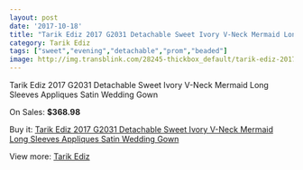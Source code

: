 ```yaml
---
layout: post
date: '2017-10-18'
title: "Tarik Ediz 2017 G2031 Detachable Sweet Ivory V-Neck Mermaid Long Sleeves Appliques Satin Wedding Gown"
category: Tarik Ediz
tags: ["sweet","evening","detachable","prom","beaded"]
image: http://img.transblink.com/28245-thickbox_default/tarik-ediz-2017-g2031-detachable-sweet-ivory-v-neck-mermaid-long-sleeves-appliques-satin-wedding-gown.jpg
---
```

Tarik Ediz 2017 G2031 Detachable Sweet Ivory V-Neck Mermaid Long Sleeves Appliques Satin Wedding Gown

On Sales: **$368.98**
<a href="https://www.transblink.com/en/tarik-ediz/9241-tarik-ediz-2017-g2031-detachable-sweet-ivory-v-neck-mermaid-long-sleeves-appliques-satin-wedding-gown.html"><amp-img layout="responsive" width="600" height="600" src="//img.transblink.com/28245-thickbox_default/tarik-ediz-2017-g2031-detachable-sweet-ivory-v-neck-mermaid-long-sleeves-appliques-satin-wedding-gown.jpg" alt="Tarik Ediz 2017 G2031 Detachable Sweet Ivory V-Neck Mermaid Long Sleeves Appliques Satin Wedding Gown 0" /></a>
<a href="https://www.transblink.com/en/tarik-ediz/9241-tarik-ediz-2017-g2031-detachable-sweet-ivory-v-neck-mermaid-long-sleeves-appliques-satin-wedding-gown.html"><amp-img layout="responsive" width="600" height="600" src="//img.transblink.com/28247-thickbox_default/tarik-ediz-2017-g2031-detachable-sweet-ivory-v-neck-mermaid-long-sleeves-appliques-satin-wedding-gown.jpg" alt="Tarik Ediz 2017 G2031 Detachable Sweet Ivory V-Neck Mermaid Long Sleeves Appliques Satin Wedding Gown 1" /></a>
<a href="https://www.transblink.com/en/tarik-ediz/9241-tarik-ediz-2017-g2031-detachable-sweet-ivory-v-neck-mermaid-long-sleeves-appliques-satin-wedding-gown.html"><amp-img layout="responsive" width="600" height="600" src="//img.transblink.com/28246-thickbox_default/tarik-ediz-2017-g2031-detachable-sweet-ivory-v-neck-mermaid-long-sleeves-appliques-satin-wedding-gown.jpg" alt="Tarik Ediz 2017 G2031 Detachable Sweet Ivory V-Neck Mermaid Long Sleeves Appliques Satin Wedding Gown 2" /></a>

Buy it: [Tarik Ediz 2017 G2031 Detachable Sweet Ivory V-Neck Mermaid Long Sleeves Appliques Satin Wedding Gown](https://www.transblink.com/en/tarik-ediz/9241-tarik-ediz-2017-g2031-detachable-sweet-ivory-v-neck-mermaid-long-sleeves-appliques-satin-wedding-gown.html "Tarik Ediz 2017 G2031 Detachable Sweet Ivory V-Neck Mermaid Long Sleeves Appliques Satin Wedding Gown")

View more: [Tarik Ediz](https://www.transblink.com/en/80-tarik-ediz "Tarik Ediz")